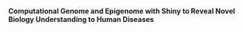 #### Computational Genome and Epigenome with Shiny to Reveal Novel Biology Understanding to Human Diseases
